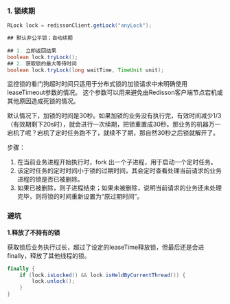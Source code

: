 ### 1. 锁续期

```JAVA
RLock lock = redissonClient.getLock("anyLock");

## 默认非公平锁；自动续期
    
## 1. 立即返回结果
boolean lock.tryLock();
## 2. 获取锁的最大等待时间
boolean lock.tryLock(long waitTime, TimeUnit unit);
```



监控锁的看门狗超时时间只适用于分布式锁的加锁请求中未明确使用leaseTimeout参数的情况。 这个参数可以用来避免由Redisson客户端节点宕机或其他原因造成死锁的情况。

默认情况下，加锁的时间是30秒。如果加锁的业务没有执行完，有效时间减少1/3（有效期剩下20s时），就会进行一次续期，把锁重置成30秒。那业务的机器万一宕机了呢？宕机了定时任务跑不了，就续不了期，那自然30秒之后锁就解开了。

步骤：

1. 在当前业务进程开始执行时，fork 出一个子进程，用于启动一个定时任务。
2. 该定时任务的定时时间小于锁的过期时间，其会定时查看处理当前请求的业务进程的锁是否已被删除。
3. 如果已被删除，则子进程结束；如果未被删除，说明当前请求的业务还未处理完毕，则将锁的时间重新设置为“原过期时间”。



### 避坑

**1.释放了不持有的锁**

获取锁后业务执行过长，超过了设定的leaseTime释放锁，但最后还是会进finally，释放了其他线程的锁。

```JAVA
finally {
    if (lock.isLocked() && lock.isHeldByCurrentThread()) {
        lock.unlock();
    }
}
```



